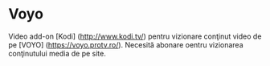 # Voyo
Video add-on [Kodi] (http://www.kodi.tv/) pentru vizionare conţinut video de pe [VOYO] (https://voyo.protv.ro/).
Necesită abonare oentru vizionarea conţinutului media de pe site.
